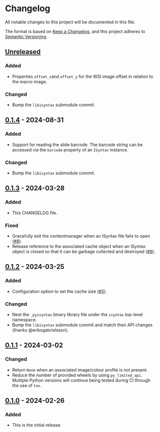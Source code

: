 # Changelog

All notable changes to this project will be documented in this file.

The format is based on [Keep a Changelog](https://keepachangelog.com/en/1.1.0/),
and this project adheres to [Semantic Versioning](https://semver.org/spec/v2.0.0.html).

## [Unreleased]

### Added

- Properties `offset_x`and `offset_y` for the WSI image offset in relation to the macro image.

### Changed

- Bump the `libisyntax` submodule commit.

## [0.1.4] - 2024-08-31

### Added

- Support for reading the slide barcode. The barcode string can be accessed via
  the `barcode` property of an `ISyntax` instance.

### Changed

- Bump the `libisyntax` submodule commit.

## [0.1.3] - 2024-03-28

### Added

- This CHANGELOG file.

### Fixed

- Gracefully exit the contextmanager when an ISyntax file fails to open
  ([#8](https://github.com/anibali/pyisyntax/issues/8)).
- Release reference to the associated cache object when an ISyntax object is closed
  so that it can be garbage collected and destroyed
  ([#9](https://github.com/anibali/pyisyntax/issues/9)).

## [0.1.2] - 2024-03-25

### Added

- Configuration option to set the cache size
  ([#5](https://github.com/anibali/pyisyntax/issues/5)).

### Changed

- Nest the `_pyisyntax` binary library file under the `isyntax` top-level
  namespace.
- Bump the `libisyntax` submodule commit and match their API changes
  (thanks @erikogabrielsson).

## [0.1.1] - 2024-03-02

### Changed

- Return `None` when an associated image/colour profile is not present.
- Reduce the number of provided wheels by using `py_limited_api`.
  Multiple Python versions will continue being tested during CI through
  the use of `tox`.

## [0.1.0] - 2024-02-26

### Added

- This is the initial release.

[unreleased]: https://github.com/anibali/pyisyntax/compare/v0.1.4...HEAD
[0.1.4]: https://github.com/anibali/pyisyntax/compare/v0.1.3...v0.1.4
[0.1.3]: https://github.com/anibali/pyisyntax/compare/v0.1.2...v0.1.3
[0.1.2]: https://github.com/anibali/pyisyntax/compare/v0.1.1...v0.1.2
[0.1.1]: https://github.com/anibali/pyisyntax/compare/v0.1.0...v0.1.1
[0.1.0]: https://github.com/anibali/pyisyntax/releases/tag/v0.1.0
